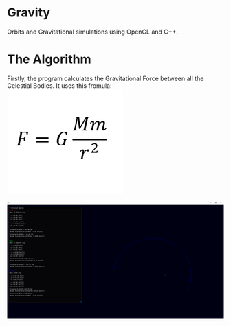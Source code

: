 # Gravity
Orbits and Gravitational simulations using OpenGL and C++.

# The Algorithm
Firstly, the program calculates the Gravitational Force between all the Celestial Bodies. It uses this fromula:
<img src="https://raw.githubusercontent.com/TheMisterOdd/Gravity/main/images/GravitationalForce.png" alt="GravitationalForce"/>


<img src="https://raw.githubusercontent.com/TheMisterOdd/Gravity/main/images/example.png" alt="window output"/>
